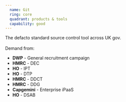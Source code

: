```yaml
---
  name: Git
  ring: core
  quadrant: products & tools
  capability: good
---
```

The defacto standard source control tool across UK gov.
<br/><br/>Demand from: <ul><li><strong>DWP</strong> - General recruitment campaign</li><li><strong>HMRC</strong> - DEC</li><li><strong>HO</strong> - IPT</li><li><strong>HO</strong> - DTP</li><li><strong>HMRC</strong> - DDCT</li><li><strong>HMRC</strong> - DDG</li><li><strong>Capgemini</strong> - Enterprise iPaaS</li><li><strong>HO</strong> - DSAB</li></ul>
